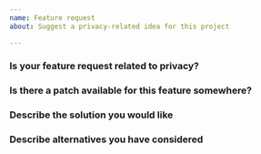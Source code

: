 ```yaml
---
name: Feature request
about: Suggest a privacy-related idea for this project

---
```


### Is your feature request related to privacy?

<!-- Features that are not related to privacy are not considered. -->

### Is there a patch available for this feature somewhere?

<!-- If yes then provide URL and license information. -->

### Describe the solution you would like

<!-- A clear and concise description of what you want to happen.

Do not ask "I would like feature X which is available in browser Y"; such issues are closed immediately. -->

### Describe alternatives you have considered

<!-- A clear and concise description of any alternative solutions or features you have considered. -->
